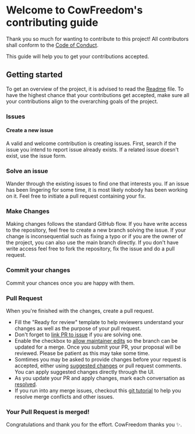 # Welcome to CowFreedom's contributing guide

Thank you so much for wanting to contribute to this project!
All contributors shall conform to the [Code of Conduct](./CODE_OF_CONDUCT.md).

This guide will help you to get your contributions accepted.

## Getting started

To get an overview of the project, it is advised to read the [Readme](README.md) file. To have the highest chance that your contributions get accepted, make sure all your contributions align to the overarching goals of the project.

### Issues

#### Create a new issue

A valid and welcome contribution is creating issues. First, search if the issue you intend to report issue already exists.
If a related issue doesn't exist, use the issue form.

### Solve an issue

Wander through the existing issues to find one that interests you. If an issue has been lingering for
some time, it is most likely nobody has been working on it. Feel free to initiate a pull request containing your fix.

### Make Changes

Making changes follows the standard GitHub flow. If you have write access to the repository, feel free to create a new branch solving the issue. If your change is inconsequential such as fixing a typo or if you are the owner of the project, you can also use the main branch directly. If you don't have write access feel free to fork the repository, fix the issue and do a pull request.

### Commit your changes

Commit your chances once you are happy with them.

### Pull Request

When you're finished with the changes, create a pull request.
- Fill the "Ready for review" template to help reviewers understand your changes as well as the purpose of your pull request.
- Don't forget to [link PR to issue](https://docs.github.com/en/issues/tracking-your-work-with-issues/linking-a-pull-request-to-an-issue) if you are solving one.
- Enable the checkbox to [allow maintainer edits](https://docs.github.com/en/github/collaborating-with-issues-and-pull-requests/allowing-changes-to-a-pull-request-branch-created-from-a-fork) so the branch can be updated for a merge.
Once you submit your PR, your proposal will be reviewed. Please be patient as this may take some time.
- Somtimes you may be asked to provide changes before your request is accepted, either using [suggested changes](https://docs.github.com/en/github/collaborating-with-issues-and-pull-requests/incorporating-feedback-in-your-pull-request) or pull request comments. You can apply suggested changes directly through the UI.
- As you update your PR and apply changes, mark each conversation as [resolved](https://docs.github.com/en/github/collaborating-with-issues-and-pull-requests/commenting-on-a-pull-request#resolving-conversations).
- If you run into any merge issues, checkout this [git tutorial](https://github.com/skills/resolve-merge-conflicts) to help you resolve merge conflicts and other issues.

### Your Pull Request is merged!

Congratulations and thank you for the effort. CowFreedom thanks you :sparkles:.
